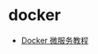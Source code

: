 docker
=====
- [Docker 微服务教程](http://www.ruanyifeng.com/blog/2018/02/docker-wordpress-tutorial.html)